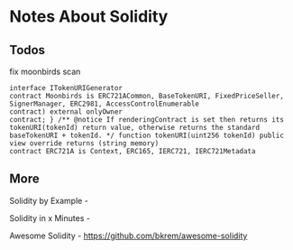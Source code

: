 # Notes About Solidity


## Todos

fix moonbirds scan

```
interface ITokenURIGenerator
contract Moonbirds is ERC721ACommon, BaseTokenURI, FixedPriceSeller, SignerManager, ERC2981, AccessControlEnumerable
contract) external onlyOwner
contract; } /** @notice If renderingContract is set then returns its tokenURI(tokenId) return value, otherwise returns the standard baseTokenURI + tokenId. */ function tokenURI(uint256 tokenId) public view override returns (string memory)
contract ERC721A is Context, ERC165, IERC721, IERC721Metadata
```



## More

Solidity by Example -

Solidity in x Minutes -

Awesome Solidity - <https://github.com/bkrem/awesome-solidity>

